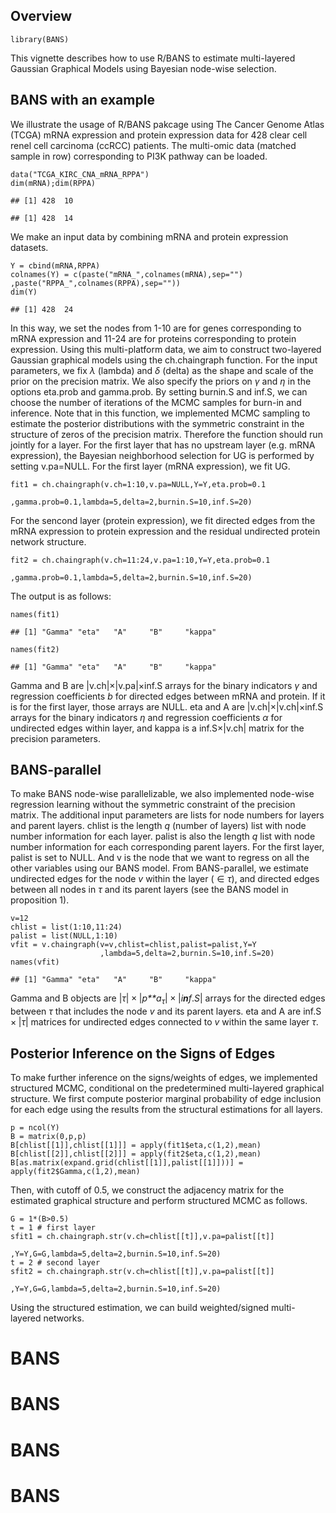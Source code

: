 Overview
--------

    library(BANS)

This vignette describes how to use R/BANS to estimate multi-layered
Gaussian Graphical Models using Bayesian node-wise selection.

BANS with an example
--------------------

We illustrate the usage of R/BANS pakcage using The Cancer Genome Atlas
(TCGA) mRNA expression and protein expression data for 428 clear cell
renel cell carcinoma (ccRCC) patients. The multi-omic data (matched
sample in row) corresponding to PI3K pathway can be loaded.

    data("TCGA_KIRC_CNA_mRNA_RPPA")
    dim(mRNA);dim(RPPA)

    ## [1] 428  10

    ## [1] 428  14

We make an input data by combining mRNA and protein expression datasets.

    Y = cbind(mRNA,RPPA)
    colnames(Y) = c(paste("mRNA_",colnames(mRNA),sep="")
    ,paste("RPPA_",colnames(RPPA),sep=""))
    dim(Y)

    ## [1] 428  24

In this way, we set the nodes from 1-10 are for genes corresponding to
mRNA expression and 11-24 are for proteins corresponding to protein
expression. Using this multi-platform data, we aim to construct
two-layered Gaussian graphical models using the ch.chaingraph function.
For the input parameters, we fix *λ* (lambda) and *δ* (delta) as the
shape and scale of the prior on the precision matrix. We also specify
the priors on *γ* and *η* in the options eta.prob and gamma.prob. By
setting burnin.S and inf.S, we can choose the number of iterations of
the MCMC samples for burn-in and inference. Note that in this function,
we implemented MCMC sampling to estimate the posterior distributions
with the symmetric constraint in the structure of zeros of the precision
matrix. Therefore the function should run jointly for a layer. For the
first layer that has no upstream layer (e.g. mRNA expression), the
Bayesian neighborhood selection for UG is performed by setting
v.pa=NULL. For the first layer (mRNA expression), we fit UG.

    fit1 = ch.chaingraph(v.ch=1:10,v.pa=NULL,Y=Y,eta.prob=0.1
                        ,gamma.prob=0.1,lambda=5,delta=2,burnin.S=10,inf.S=20)

For the sencond layer (protein expression), we fit directed edges from
the mRNA expression to protein expression and the residual undirected
protein network structure.

    fit2 = ch.chaingraph(v.ch=11:24,v.pa=1:10,Y=Y,eta.prob=0.1
                        ,gamma.prob=0.1,lambda=5,delta=2,burnin.S=10,inf.S=20)

The output is as follows:

    names(fit1)

    ## [1] "Gamma" "eta"   "A"     "B"     "kappa"

    names(fit2)

    ## [1] "Gamma" "eta"   "A"     "B"     "kappa"

Gamma and B are |v.ch|×|v.pa|×inf.S arrays for the binary indicators *γ*
and regression coefficients *b* for directed edges between mRNA and
protein. If it is for the first layer, those arrays are NULL. eta and A
are |v.ch|×|v.ch|×inf.S arrays for the binary indicators *η* and
regression coefficients *α* for undirected edges within layer, and kappa
is a inf.S×|v.ch| matrix for the precision parameters.

BANS-parallel
-------------

To make BANS node-wise parallelizable, we also implemented node-wise
regression learning without the symmetric constraint of the precision
matrix. The additional input parameters are lists for node numbers for
layers and parent layers. chlist is the length *q* (number of layers)
list with node number information for each layer. palist is also the
length *q* list with node number information for each corresponding
parent layers. For the first layer, palist is set to NULL. And v is the
node that we want to regress on all the other variables using our BANS
model. From BANS-parallel, we estimate undirected edges for the node *v*
within the layer ( ∈ *τ*), and directed edges between all nodes in *τ*
and its parent layers (see the BANS model in proposition 1).

    v=12
    chlist = list(1:10,11:24)
    palist = list(NULL,1:10)
    vfit = v.chaingraph(v=v,chlist=chlist,palist=palist,Y=Y
                        ,lambda=5,delta=2,burnin.S=10,inf.S=20)
    names(vfit)

    ## [1] "Gamma" "eta"   "A"     "B"     "kappa"

Gamma and B objects are |*τ*| × |*p**a*<sub>*τ*</sub>| × |*i**n**f*.*S*|
arrays for the directed edges between *τ* that includes the node *v* and
its parent layers. eta and A are inf.S × |*τ*| matrices for undirected
edges connected to *v* within the same layer *τ*.

Posterior Inference on the Signs of Edges
-----------------------------------------

To make further inference on the signs/weights of edges, we implemented
structured MCMC, conditional on the predetermined multi-layered
graphical structure. We first compute posterior marginal probability of
edge inclusion for each edge using the results from the structural
estimations for all layers.

    p = ncol(Y)
    B = matrix(0,p,p)
    B[chlist[[1]],chlist[[1]]] = apply(fit1$eta,c(1,2),mean)
    B[chlist[[2]],chlist[[2]]] = apply(fit2$eta,c(1,2),mean)
    B[as.matrix(expand.grid(chlist[[1]],palist[[1]]))] = apply(fit2$Gamma,c(1,2),mean)

Then, with cutoff of 0.5, we construct the adjacency matrix for the
estimated graphical structure and perform structured MCMC as follows.

    G = 1*(B>0.5)
    t = 1 # first layer
    sfit1 = ch.chaingraph.str(v.ch=chlist[[t]],v.pa=palist[[t]]
                              ,Y=Y,G=G,lambda=5,delta=2,burnin.S=10,inf.S=20)
    t = 2 # second layer
    sfit2 = ch.chaingraph.str(v.ch=chlist[[t]],v.pa=palist[[t]]
                              ,Y=Y,G=G,lambda=5,delta=2,burnin.S=10,inf.S=20)

Using the structured estimation, we can build weighted/signed
multi-layered networks.
# BANS
# BANS
# BANS
# BANS
